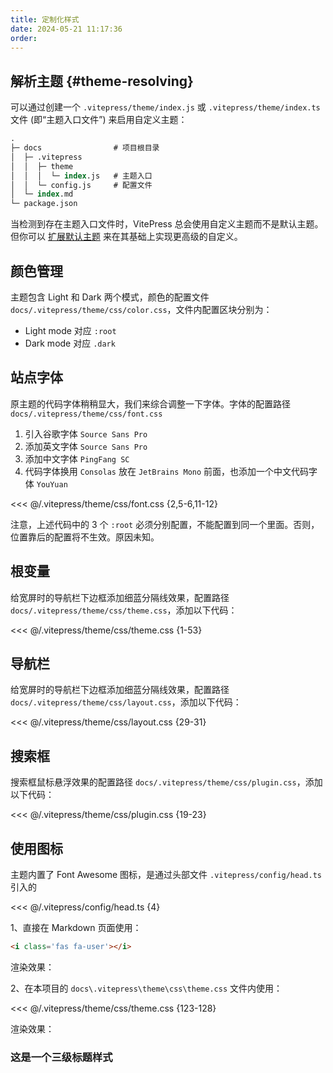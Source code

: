 ```yaml
---
title: 定制化样式
date: 2024-05-21 11:17:36
order:
---
```


## 解析主题 {#theme-resolving}

可以通过创建一个 `.vitepress/theme/index.js` 或 `.vitepress/theme/index.ts` 文件 (即“主题入口文件”) 来启用自定义主题：

```ps {5}
.
├─ docs                # 项目根目录
│  ├─ .vitepress
│  │  ├─ theme
│  │  │  └─ index.js   # 主题入口
│  │  └─ config.js     # 配置文件
│  └─ index.md
└─ package.json
```

当检测到存在主题入口文件时，VitePress 总会使用自定义主题而不是默认主题。但你可以 [扩展默认主题](./extending-default-theme) 来在其基础上实现更高级的自定义。

## 颜色管理

主题包含 Light 和 Dark 两个模式，颜色的配置文件 `docs/.vitepress/theme/css/color.css`，文件内配置区块分别为：

- Light mode 对应 `:root`
- Dark mode 对应 `.dark`

## 站点字体

原主题的代码字体稍稍显大，我们来综合调整一下字体。字体的配置路径 `docs/.vitepress/theme/css/font.css`

1. 引入谷歌字体 `Source Sans Pro`
2. 添加英文字体 `Source Sans Pro`
3. 添加中文字体 `PingFang SC`
4. 代码字体换用 `Consolas` 放在 `JetBrains Mono` 前面，也添加一个中文代码字体 `YouYuan`

<<< @/.vitepress/theme/css/font.css {2,5-6,11-12}

注意，上述代码中的 3 个 `:root` 必须分别配置，不能配置到同一个里面。否则，位置靠后的配置将不生效。原因未知。

## 根变量

给宽屏时的导航栏下边框添加细蓝分隔线效果，配置路径 `docs/.vitepress/theme/css/theme.css`，添加以下代码：

<<< @/.vitepress/theme/css/theme.css {1-53}

## 导航栏

给宽屏时的导航栏下边框添加细蓝分隔线效果，配置路径 `docs/.vitepress/theme/css/layout.css`，添加以下代码：

<<< @/.vitepress/theme/css/layout.css {29-31}

## 搜索框

搜索框鼠标悬浮效果的配置路径 `docs/.vitepress/theme/css/plugin.css`，添加以下代码：

<<< @/.vitepress/theme/css/plugin.css {19-23}

## 使用图标

主题内置了 Font Awesome 图标，是通过头部文件 `.vitepress/config/head.ts` 引入的

<<< @/.vitepress/config/head.ts {4}

1、直接在 Markdown 页面使用：

```md
<i class='fas fa-user'></i>
```

渲染效果：

<i class='fas fa-user'></i>

2、在本项目的 `docs\.vitepress\theme\css\theme.css` 文件内使用：

<<< @/.vitepress/theme/css/theme.css {123-128}

渲染效果：

### 这是一个三级标题样式
